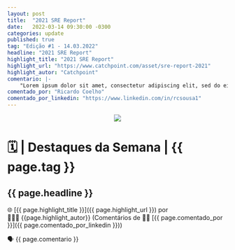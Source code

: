 ```yaml
---
layout: post
title:  "2021 SRE Report"
date:   2022-03-14 09:30:00 -0300
categories: update
published: true
tag: "Edição #1 - 14.03.2022"
headline: "2021 SRE Report"
highlight_title: "2021 SRE Report"
highlight_url: "https://www.catchpoint.com/asset/sre-report-2021"
highlight_autor: "Catchpoint"
comentario: |-
    "Lorem ipsum dolor sit amet, consectetur adipiscing elit, sed do eiusmod tempor incididunt ut labore et dolore magna aliqua. Ut enim ad minim veniam, quis nostrud exercitation ullamco laboris nisi ut aliquip ex ea commodo consequat. Duis aute irure dolor in reprehenderit in voluptate velit esse cillum dolore eu fugiat nulla pariatur. Excepteur sint occaecat cupidatat non proident, sunt in culpa qui officia deserunt mollit anim id est laborum. Lorem ipsum dolor sit amet, consectetur adipiscing elit, sed do eiusmod tempor incididunt ut labore et dolore magna aliqua. Ut enim ad minim veniam, quis nostrud exercitation ullamco laboris nisi ut aliquip ex ea commodo consequat. Duis aute irure dolor in reprehenderit in voluptate velit esse cillum dolore eu fugiat nulla pariatur. Excepteur sint occaecat cupidatat non proident, sunt in culpa qui officia deserunt mollit anim id est laborum."
comentado_por: "Ricardo Coelho"
comentado_por_linkedin: "https://www.linkedin.com/in/rcsousa1"
---
```


<p align="center"><img src="https://destaque.srebrasil.com/assets/destaques.gif"></p>

# :spiral_calendar: | Destaques da Semana | {{ page.tag }}

## **{{ page.headline }}**

🌐 [{{ page.highlight_title }}]({{ page.highlight_url }}) por 👱🏼‍♂️ {{page.highlight_autor}} (Comentários de :man_technologist: [{{ page.comentado_por }}]({{ page.comentado_por_linkedin }}))

🗣️ {{ page.comentario }}